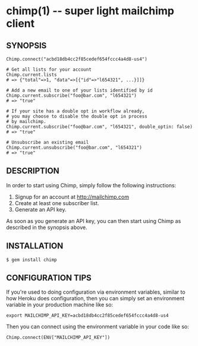 chimp(1) -- super light mailchimp client
========================================

## SYNOPSIS

    Chimp.connect("acbd18db4cc2f85cedef654fccc4a4d8-us4")

    # Get all lists for your account
    Chimp.current.lists
    # => {"total"=>1, "data"=>[{"id"=>"l654321", ...}]]}

    # Add a new email to one of your lists identified by id
    Chimp.current.subscribe("foo@bar.com", "l654321")
    # => "true"

    # If your site has a double opt in workflow already,
    # you may choose to disable the double opt in process
    # by mailchimp.
    Chimp.current.subscribe("foo@bar.com", "l654321", double_optin: false)
    # => "true"

    # Unsubscribe an existing email
    Chimp.current.unsubscribe("foo@bar.com", "l654321")
    # => "true"

## DESCRIPTION

In order to start using Chimp, simply follow the following
instructions:

1. Signup for an account at http://mailchimp.com
2. Create at least one subscriber list.
3. Generate an API key.

As soon as you generate an API key, you can then start
using Chimp as described in the synopsis above.

## INSTALLATION

    $ gem install chimp

## CONFIGURATION TIPS

If you're used to doing configuration via environment
variables, similar to how Heroku does configuration, then
you can simply set an environment variable in your
production machine like so:

    export MAILCHIMP_API_KEY=acbd18db4cc2f85cedef654fccc4a4d8-us4

Then you can connect using the environment variable in your
code like so:

    Chimp.connect(ENV["MAILCHIMP_API_KEY"])
